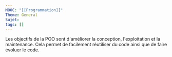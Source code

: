 ```yaml
---
MOOC: "[[Programmation]]"
Thème: General
Sujet:
tags: []
---
```


Les objectifs de la POO sont d'améliorer la conception, l'exploitation et la maintenance. Cela permet de facilement réutiliser du code ainsi que de faire évoluer le code.


